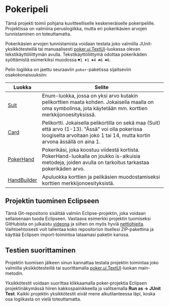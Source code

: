 # Pokeripeli

Tämä projekti toimii pohjana kuvitteelliselle keskeneräiselle pokeripelille. Projektissa on valmiina peruslogiikka, mutta eri pokerikäsien arvojen tunnistaminen on toteuttamatta.

Pokerikäsien arvojen tunnistamista voidaan testata joko valmiilla JUnit-yksikkötesteillä tai manuaalisesti [poker.ui.TextUI](src/poker/ui/TextUI.java)-luokassa olevan tekstikäyttöliittymän avulla. Tekstikäyttöliittymä odottaa pokerikäden syöttämistä esimerkiksi muodossa `♥1 ♦1 ♠4 ♣6 ♣8`.

Pelin logiikka on jaettu seuraaviin `poker`-paketissa sijaitseviin osakokonaisuuksiin:

Luokka | Selite
-------|-------
[Suit](src/poker/Suit.java)   | Enum-luokka, jossa on yksi arvo kutakin pelikorttien maata kohden. Jokaisella maalla on oma symbolinsa, jota käytetään mm. korttien merkkijonoesityksissä.
[Card](src/poker/Card.java)  | Pelikortti. Jokaisella pelikortilla on sekä maa (Suit) että arvo (1-13). "Ässä" voi olla pokerissa loogiselta arvoltaan joko 1 tai 14, mutta kortin arvona ässällä on aina 1.
[PokerHand](src/poker/PokerHand.java) | Pokerikäsi, joka koostuu viidestä kortista. PokerHand-luokalla on joukko is-alkuisia metodeja, joiden avulla on tarkoitus tarkastaa pokerikäden arvo.
[HandBuilder](src/poker/HandBuilder.java) | Apuluokka korttien ja pelikäsien muodostamiseksi korttien merkkijonoesityksistä.

## Projektin tuominen Eclipseen

Tämä Git-repositorio sisältää valmiin Eclipse-projektin, joka voidaan sellaisenaan tuoda Eclipseen. Vastaava esimerkki projektin tuomiseksi GitHubista on julkaistu [videona](https://video.haaga-helia.fi/media/0_942lje4v) ja siihen on myös hyviä [nettiohjeita](https://www.google.fi/search?q=eclipse+import+github+project). Vaihtoehtoisesti voit tallentaa koko repositorion itsellesi ZIP-pakettina ja käyttää Eclipsen import-toimintoa lataamasi paketin kanssa.

## Testien suorittaminen

Projektin tuomisen jälkeen sinun kannattaa testata projektin toimintaa joko valmiilla yksikkötesteillä tai suorittamalla [poker.ui.TextUI](src/poker/ui/TextUI.java)-luokan main-metodin. 

Yksikkötestit voidaan suorittaa klikkaamalla poker-projektia Eclipsen projektinäkymässä hiiren kakkospainikkeella ja valitsemalla **Run as -> JUnit Test**. Kaikki projektin yksikkötestit eivät mene alkutilanteessa läpi, koska osa logiikasta on vielä toteuttamatta.
